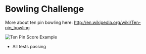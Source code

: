 
Bowling Challenge
=================

More about ten pin bowling here: http://en.wikipedia.org/wiki/Ten-pin_bowling

![Ten Pin Score Example](images/example_ten_pin_scoring.png)

* All tests passing
